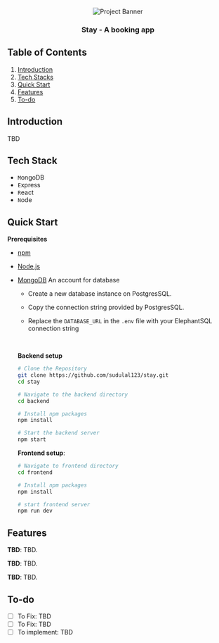 <div align="center">
  <br />
    <a>
      <img src="" alt="Project Banner">
    </a>
  <br />
  <h3 align="center">Stay - A booking app</h3>
</div>

## <a name="table">Table of Contents</a>

1. [Introduction](#introduction)
2. [Tech Stacks](#tech-stacks)
3. [Quick Start](#quick-start)
4. [Features](#features)
5. [To-do](#to-do)

## <a name="introduction"> Introduction </a>

TBD

## <a name="tech-stacks"> Tech Stack </a>

- `M`ongoDB
- `E`xpress
- `R`eact
- `N`ode

## <a name="quick-start"> Quick Start </a>

**Prerequisites**

- [npm](https://www.npmjs.com/)
- [Node.js](https://nodejs.org/en)
- [MongoDB](https://www.mongodb.com/) An account for database
  - Create a new database instance on PostgresSQL.
  - Copy the connection string provided by PostgresSQL.

  - Replace the `DATABASE_URL` in the `.env` file with your ElephantSQL connection string

  <br/>

  **Backend setup**

  ```bash
  # Clone the Repository
  git clone https://github.com/sudulal123/stay.git
  cd stay

  # Navigate to the backend directory
  cd backend

  # Install npm packages
  npm install

  # Start the backend server
  npm start
  ```

  **Frontend setup**:

  ```bash
  # Navigate to frontend directory
  cd frontend

  # Install npm packages
  npm install

  # start frontend server
  npm run dev
  ```

## <a name="features"> Features </a>

**TBD**: TBD.

**TBD**: TBD.

**TBD**: TBD.

## <a name="to-do"> To-do </a>

- [ ] To Fix: TBD
- [ ] To Fix: TBD
- [ ] To implement: TBD
